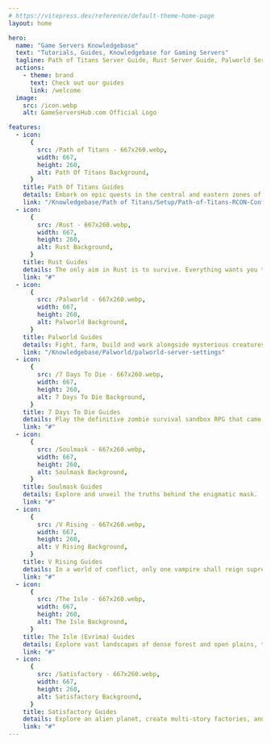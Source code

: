 ```yaml
---
# https://vitepress.dev/reference/default-theme-home-page
layout: home

hero:
  name: "Game Servers Knowledgebase"
  text: "Tutorials, Guides, Knowledgebase for Gaming Servers"
  tagline: Path of Titans Server Guide, Rust Server Guide, Palworld Server Guide, 7 Days To Die Server Guide, Soulmask Server Guide, V Rising Server Guide, The Isle Server Guide,
  actions:
    - theme: brand
      text: Check out our guides
      link: /welcome
  image:
    src: /icon.webp
    alt: GameServersHub.com Official Logo

features:
  - icon:
      {
        src: /Path of Titans - 667x260.webp,
        width: 667,
        height: 260,
        alt: Path Of Titans Background,
      }
    title: Path Of Titans Guides
    details: Embark on epic quests in the central and eastern zones of Gondwa, and strive to become the best.
    link: "/Knowledgebase/Path of Titans/Setup/Path-of-Titans-RCON-Config"
  - icon:
      {
        src: /Rust - 667x260.webp,
        width: 667,
        height: 260,
        alt: Rust Background,
      }
    title: Rust Guides
    details: The only aim in Rust is to survive. Everything wants you to die!
    link: "#"
  - icon:
      {
        src: /Palworld - 667x260.webp,
        width: 667,
        height: 260,
        alt: Palworld Background,
      }
    title: Palworld Guides
    details: Fight, farm, build and work alongside mysterious creatures called “Pals” open world survival and crafting game!
    link: "/Knowledgebase/Palworld/palworld-server-settings"
  - icon:
      {
        src: /7 Days To Die - 667x260.webp,
        width: 667,
        height: 260,
        alt: 7 Days To Die Background,
      }
    title: 7 Days To Die Guides
    details: Play the definitive zombie survival sandbox RPG that came first. Navezgane awaits!
    link: "#"
  - icon:
      {
        src: /Soulmask - 667x260.webp,
        width: 667,
        height: 260,
        alt: Soulmask Background,
      }
    title: Soulmask Guides
    details: Explore and unveil the truths behind the enigmatic mask.
    link: "#"
  - icon:
      {
        src: /V Rising - 667x260.webp,
        width: 667,
        height: 260,
        alt: V Rising Background,
      }
    title: V Rising Guides
    details: In a world of conflict, only one vampire shall reign supreme. Dare you challenge the throne of Dracula?
    link: "#"
  - icon:
      {
        src: /The Isle - 667x260.webp,
        width: 667,
        height: 260,
        alt: The Isle Background,
      }
    title: The Isle (Evrima) Guides
    details: Explore vast landscapes of dense forest and open plains, traverse treacherous mountains, and wade through dark swamps where horrors lurk.
    link: "#"
  - icon:
      {
        src: /Satisfactory - 667x260.webp,
        width: 667,
        height: 260,
        alt: Satisfactory Background,
      }
    title: Satisfactory Guides
    details: Explore an alien planet, create multi-story factories, and enter conveyor belt heaven!
    link: "#"
---
```

